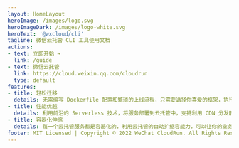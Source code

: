 ```yaml
---
layout: HomeLayout
heroImage: /images/logo.svg
heroImageDark: /images/logo-white.svg
heroText: '@wxcloud/cli'
tagline: 微信云托管 CLI 工具使用文档
actions:
- text: 立即开始 →
  link: /guide
- text: 微信云托管
  link: https://cloud.weixin.qq.com/cloudrun
  type: default
features:
- title: 轻松迁移
  details: 无需编写 Dockerfile 配置和繁琐的上线流程，只需要选择你喜爱的框架，执行 wxcloud migrate，即可一键迁移到云托管。
- title: 性能优越
  details: 利用前沿的 Serverless 技术，将服务部署到云托管中，支持利用 CDN 分发静态文件，接入高性能微信网关，让你的业务无需担心性能问题。
- title: 容器化伸缩
  details: 每一个云托管服务都是容器化的，利用云托管的自动扩缩容能力，可以让你的业务无惧流量波动，自动伸缩，按量计费，无需操心运维和预估流量。
footer: MIT Licensed | Copyright © 2022 WeChat CloudRun. All Rights Reserved
---
```

